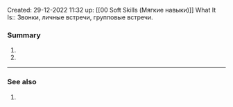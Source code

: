 Created: 29-12-2022 11:32
up: [[00 Soft Skills (Мягкие навыки)]]
What It Is:: Звонки, личные встречи, групповые встречи. 

### Summary
1. 
2. 
__________
### See also
1. 